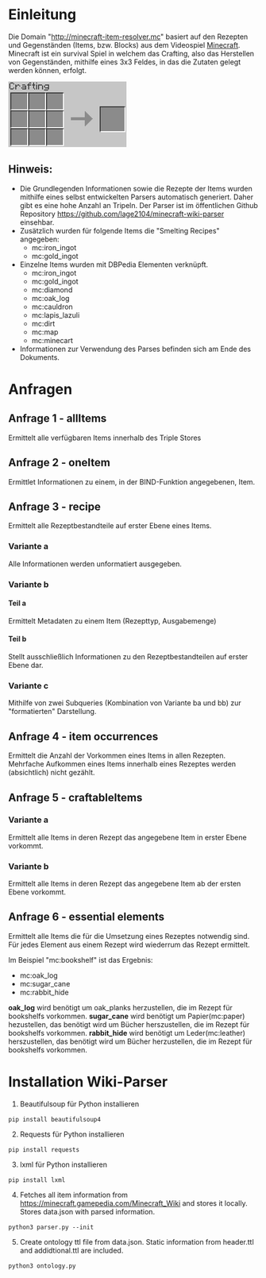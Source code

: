 # Einleitung
Die Domain "http://minecraft-item-resolver.mc" basiert auf den Rezepten und Gegenständen (Items, bzw. Blocks) aus dem Videospiel [Minecraft](https://www.minecraft.net/de-de/).
Minecraft ist ein survival Spiel in welchem das Crafting, also das Herstellen von Gegenständen, mithilfe eines 3x3 Feldes, in das die Zutaten gelegt werden können, erfolgt.

![Craftingtable 3x3](images/Crafting3x3.png)



## Hinweis:
* Die Grundlegenden Informationen sowie die Rezepte der Items wurden mithilfe eines selbst entwickelten Parsers automatisch generiert. Daher gibt es eine hohe Anzahl an Tripeln. Der Parser ist im öffentlichen Github Repository https://github.com/lage2104/minecraft-wiki-parser einsehbar.
* Zusätzlich wurden für folgende Items die "Smelting Recipes" angegeben:
  * mc:iron_ingot
  * mc:gold_ingot
* Einzelne Items wurden mit DBPedia Elementen verknüpft. 
  * mc:iron_ingot
  * mc:gold_ingot
  * mc:diamond
  * mc:oak_log
  * mc:cauldron
  * mc:lapis_lazuli
  * mc:dirt
  * mc:map
  * mc:minecart
* Informationen zur Verwendung des Parses befinden sich am Ende des Dokuments.


# Anfragen

## Anfrage 1 - allItems
Ermittelt alle verfügbaren Items innerhalb des Triple Stores

## Anfrage 2 - oneItem
Ermittlet Informationen zu einem, in der BIND-Funktion angegebenen, Item.

## Anfrage 3 - recipe
Ermittelt alle Rezeptbestandteile auf erster Ebene eines Items.

### Variante a
Alle Informationen werden unformatiert ausgegeben.

### Variante b
#### Teil a
Ermittelt Metadaten zu einem Item (Rezepttyp, Ausgabemenge)
#### Teil b
Stellt ausschließlich Informationen zu den Rezeptbestandteilen auf erster Ebene dar.

### Variante c
Mithilfe von zwei Subqueries (Kombination von Variante ba und bb) zur "formatierten" Darstellung.

## Anfrage 4 - item occurrences
Ermittelt die Anzahl der Vorkommen eines Items in allen Rezepten. Mehrfache Aufkommen eines Items innerhalb eines Rezeptes werden (absichtlich) nicht gezählt. 

## Anfrage 5 - craftableItems
### Variante a
Ermittelt alle Items in deren Rezept das angegebene Item in erster Ebene vorkommt.
### Variante b
Ermittelt alle Items in deren Rezept das angegebene Item ab der ersten Ebene vorkommt.

## Anfrage 6 - essential elements
Ermittelt alle Items die für die Umsetzung eines Rezeptes notwendig sind. Für jedes Element aus einem Rezept wird wiederrum das Rezept ermittelt. 

Im Beispiel "mc:bookshelf" ist das Ergebnis:
* mc:oak_log
* mc:sugar_cane
* mc:rabbit_hide

**oak_log** wird benötigt um oak_planks herzustellen, die im Rezept für bookshelfs vorkommen.
**sugar_cane** wird benötigt um Papier(mc:paper) hezustellen, das benötigt wird um Bücher herszustellen, die im Rezept für bookshelfs vorkommen.
**rabbit_hide** wird benötigt um Leder(mc:leather) herszustellen, das benötigt wird um Bücher herzustellen, die im Rezept für bookshelfs vorkommen.



# Installation Wiki-Parser

1. Beautifulsoup für Python installieren
```
pip install beautifulsoup4
```
2. Requests für Python installieren
```
pip install requests
```
3. lxml für Python installieren
```
pip install lxml
```
4. Fetches all item information from https://minecraft.gamepedia.com/Minecraft_Wiki and stores it locally. Stores data.json with parsed information.
```
python3 parser.py --init
```
5. Create ontology ttl file from data.json. Static information from header.ttl and addidtional.ttl are included. 
```
python3 ontology.py
```